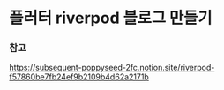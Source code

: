 # 플러터 riverpod 블로그 만들기

### 참고
https://subsequent-poppyseed-2fc.notion.site/riverpod-f57860be7fb24ef9b2109b4d62a2171b
